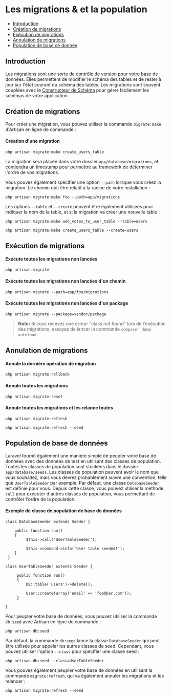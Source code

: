 # Les migrations & et la population

- [Introduction](#introduction)
- [Création de migrations](#creating-migrations)
- [Exécution de migrations](#running-migrations)
- [Annulation de migrations](#rolling-back-migrations)
- [Population de base de donnée](#database-seeding)

<a name="introduction"></a>
## Introduction

Les migrations sont une sorte de contrôle de version pour votre base de données. Elles permettent de modifier le schéma des tables et de rester à jour sur l'état courant du schéma des tables. Les migrations sont souvent couplées avec le [Constructeur de Schéma](/4.1/schema) pour gérer facilement les schémas de votre application.

<a name="creating-migrations"></a>
## Création de migrations

Pour créer une migration, vous pouvez utiliser la commande `migrate:make` d'Artisan en ligne de commande :

#### Création d'une migration

	php artisan migrate:make create_users_table

La migration sera placée dans votre dossier `app/database/migrations`, et contiendra un timestamp pour permettre au framework de déterminer l'ordre de vos migrations.

Vous pouvez également spécifier une option `--path` lorsque vous créez la migration. Le chemin doit être relatif à la racine de votre installation :

	php artisan migrate:make foo --path=app/migrations

Les options `--table` et `--create` peuvent être également utilisées pour indiquer le nom de la table, et si la migration va créer une nouvelle table :

    php artisan migrate:make add_votes_to_user_table --table=users

    php artisan migrate:make create_users_table --create=users

<a name="running-migrations"></a>
## Exécution de migrations

#### Exécute toutes les migrations non lancées

	php artisan migrate

#### Exécute toutes les migrations non lancées d'un chemin

	php artisan migrate --path=app/foo/migrations

#### Exécute toutes les migrations non lancées d'un package

	php artisan migrate --package=vendor/package

> **Note:** Si vous recevez une erreur "class not found" lors de l'exécution des migrations, essayez de lancer la commande `composer dump-autoload`.

<a name="rolling-back-migrations"></a>
## Annulation de migrations

#### Annule la dernière opération de migration

	php artisan migrate:rollback

#### Annule toutes les migrations

	php artisan migrate:reset

#### Annule toutes les migrations et les relance toutes

	php artisan migrate:refresh

	php artisan migrate:refresh --seed

<a name="database-seeding"></a>
## Population de base de données

Laravel fournit également une manière simple de peupler votre base de données avec des données de test en utilisant des classes de population. Toutes les classes de population sont stockées dans le dossier `app/database/seeds`. Les classes de population peuvent avoir le nom que vous souhaitez, mais vous devrez probablement suivre une convention, telle que `UserTableSeeder` par exemple. Par défaut, une classe `DatabaseSeeder` est définie pour vous. Depuis cette classe, vous pouvez utiliser la méthode `call` pour exécuter d'autres classes de population, vous permettant de contrôler l'ordre de la population.

#### Exemple de classe de population de base de données

    class DatabaseSeeder extends Seeder {

        public function run()
        {
             $this->call('UserTableSeeder');

             $this->command->info('User table seeded!');
        }
     }

    class UserTableSeeder extends Seeder {

         public function run()
         {
             DB::table('users')->delete();

             User::create(array('email' => 'foo@bar.com'));
         }

    }

Pour peupler votre base de données, vous pouvez utiliser la commande `db:seed` avec Artisan en ligne de commande :

	php artisan db:seed

Par défaut, la commande `db:seed` lance la classe `DatabaseSeeder` qui peut être utilisée pour appeler les autres classes de seed. Cependant, vous pouvez utiliser l'option `--class` pour spécifier une classe seed :

    php artisan db:seed --class=UserTableSeeder

Vous pouvez également peupler votre base de données en utilisant la commande `migrate:refresh`, qui va également annuler les migrations et les relancer :

	php artisan migrate:refresh --seed
